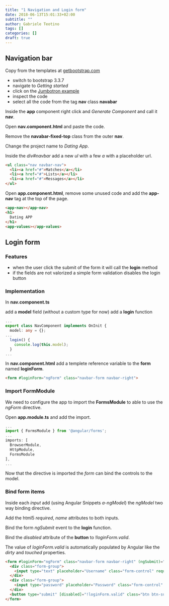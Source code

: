 ```yaml
---
title: "1 Navigation and Login form"
date: 2018-06-13T15:01:33+02:00
subtitle: ""
author: Gabriele Teotino
tags: []
categories: []
draft: true
---
```


## Navigation bar

Copy from the templates at [getbootstrap.com](http://getbootstrap.com/)

- switch to bootstrap 3.3.7
- navigate to *Getting started*
- click on the [Jumbotron example](https://getbootstrap.com/docs/3.3/examples/jumbotron/)
- inspect the code
- select all the code from the tag **nav** class **navabar**

Inside the **app** component right click and *Generate Component* and call it **nav**.

Open **nav.component.html** and paste the code.

Remove the **navabar-fixed-top** class from the outer **nav**.

Change the project name to *Dating App*.

Inside the *div#navbar* add a new *ul* with a few *a* with a placeholder url.

```html
<ul class="nav navbar-nav">
  <li><a href="#">Matches</a></li>
  <li><a href="#">Lists</a></li>
  <li><a href="#">Messages</a></li>
</ul>
```

Open **app.component.html**, remove some unused code and add the **app-nav** tag at the top of the page.

```html
<app-nav></app-nav>
<h1>
  Dating APP
</h1>
<app-values></app-values>
```

## Login form

### Features

- when the user click the submit of the form it will call the **login** method
- if the fields are not valorized a simple form validation disables the login button

### Implementation

In **nav.component.ts**

 add a **model** field  (without a custom type for now)
 add a **login** function

```typescript
...
export class NavComponent implements OnInit {
  model: any = {};
...
  login() {
    console.log(this.model);
  }
...
```

In **nav.component.html** add a templete reference variable to the **form** named **loginForm**.

```html
<form #loginForm="ngForm" class="navbar-form navbar-right">
```

### Import FormModule

We need to configure the app to import the **FormsModule** to able to use the *ngForm* directive.

Open **app.module.ts** and add the import.

```typescript
...
import { FormsModule } from '@angular/forms';
...
imports: [
  BrowserModule,
  HttpModule,
  FormsModule
],
...
```

Now that the directive is imported the *form* can bind the controls to the model.

### Bind form items

Inside each *input* add (using Angular Snippets *a-ngModel*) the *ngModel* two way binding directive.

Add the html5 *required*, *name* attributes to both inputs.

Bind the form *ngSubmit* event to the **login** function.

Bind the *disabled* attribute of the **button** to *!loginForm.valid*.

The value of *loginForm.valid* is automatically populated by Angular like the *dirty* and *touched* properties.

```html
<form #loginForm="ngForm" class="navbar-form navbar-right" (ngSubmit)="login()">
  <div class="form-group">
    <input type="text" placeholder="Username" class="form-control" required name="username" [(ngModel)]="model.username">
  </div>
  <div class="form-group">
    <input type="password" placeholder="Password" class="form-control" required name="password" [(ngModel)]="model.password">
  </div>
  <button type="submit" [disabled]="!loginForm.valid" class="btn btn-success">Sign in</button>
</form>
```
